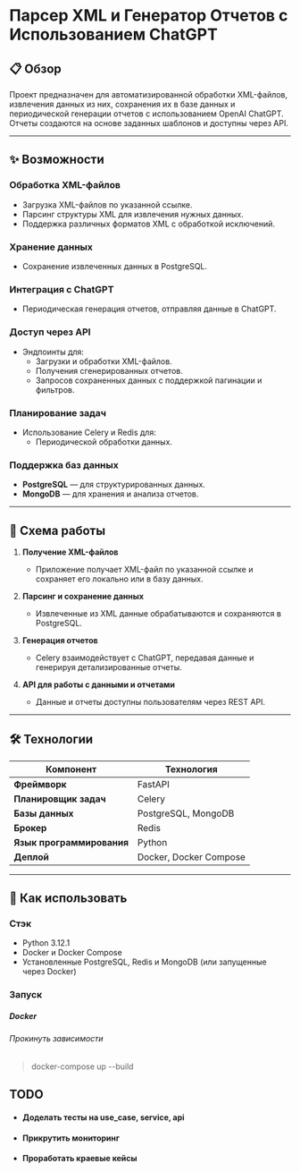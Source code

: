 # Парсер XML и Генератор Отчетов с Использованием ChatGPT

## 📋 Обзор

Проект предназначен для автоматизированной обработки XML-файлов, извлечения данных из них, сохранения их в базе данных и периодической генерации отчетов с использованием OpenAI ChatGPT. Отчеты создаются на основе заданных шаблонов и доступны через API.

---

## ✨ Возможности

### Обработка XML-файлов
- Загрузка XML-файлов по указанной ссылке.
- Парсинг структуры XML для извлечения нужных данных.
- Поддержка различных форматов XML с обработкой исключений.

### Хранение данных
- Сохранение извлеченных данных в PostgreSQL.

### Интеграция с ChatGPT
- Периодическая генерация отчетов, отправляя данные в ChatGPT.

### Доступ через API
- Эндпоинты для:
  - Загрузки и обработки XML-файлов.
  - Получения сгенерированных отчетов.
  - Запросов сохраненных данных с поддержкой пагинации и фильтров.

### Планирование задач
- Использование Celery и Redis для:
  - Периодической обработки данных.

### Поддержка баз данных
- **PostgreSQL** — для структурированных данных.
- **MongoDB** — для хранения и анализа отчетов.

---

## 🔄 Схема работы

1. **Получение XML-файлов**
   - Приложение получает XML-файл по указанной ссылке и сохраняет его локально или в базу данных.

2. **Парсинг и сохранение данных**
   - Извлеченные из XML данные обрабатываются и сохраняются в PostgreSQL.

3. **Генерация отчетов**
   - Celery взаимодействует с ChatGPT, передавая данные и генерируя детализированные отчеты.

4. **API для работы с данными и отчетами**
   - Данные и отчеты доступны пользователям через REST API.

---
## 🛠 Технологии

| Компонент          | Технология        |
|---------------------|-------------------|
| **Фреймворк**       | FastAPI           |
| **Планировщик задач** | Celery           |
| **Базы данных**     | PostgreSQL, MongoDB |
| **Брокер**          | Redis             |
| **Язык программирования** | Python     |
| **Деплой**          | Docker, Docker Compose |

---


## 🚀 Как использовать

### Стэк
- Python 3.12.1
- Docker и Docker Compose
- Установленные PostgreSQL, Redis и MongoDB (или запущенные через Docker)

### Запуск
##### Docker
###### Прокинуть зависимости
> docker-compose up --build


## TODO
- #### Доделать тесты на use_case, service, api
- #### Прикрутить мониторинг
- #### Проработать краевые кейсы
